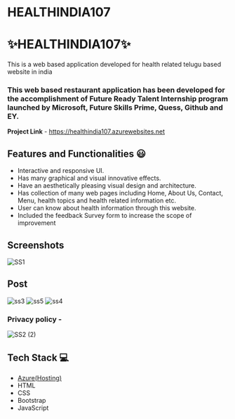 # HEALTHINDIA107
# ✨HEALTHINDIA107✨

This is a web based application developed for health related telugu based website in india

### This web based restaurant application has been developed for the accomplishment of Future Ready Talent Internship program launched by Microsoft, Future Skills Prime, Quess, Github and EY.


**Project Link** - https://healthindia107.azurewebsites.net


## Features and Functionalities 😃

- Interactive and responsive UI.
- Has many graphical and visual innovative effects.
- Have an aesthetically pleasing visual design and architecture.
- Has collection of many web pages including Home, About Us, Contact, Menu, health topics and health related information etc.
- User can know about health information through this website.
- Included the feedback Survey form to increase the scope of improvement 

## Screenshots

 
![SS1](https://user-images.githubusercontent.com/114967183/193729147-19be44dc-b8fc-4498-ac59-51da8d103799.png)



   

## Post



![ss3](https://user-images.githubusercontent.com/114967183/193730395-382e6275-74b6-4f91-8db3-dea22d584753.png)
![ss5](https://user-images.githubusercontent.com/114967183/193730404-a0d637ff-6f16-4feb-b742-8f7dac912e92.png)
![ss4](https://user-images.githubusercontent.com/114967183/193730410-6a20b3fd-c13e-4de0-8ed2-c4c85ca345f6.png)






### Privacy policy -

![SS2 (2)](https://user-images.githubusercontent.com/114967183/193729507-e0e22f6c-e7e7-4ca3-8122-0a01c2d93fdf.png)





## Tech Stack 💻

- [Azure(Hosting)](https://azure.microsoft.com/en-in/features/azure-portal/)
- HTML
- CSS
- Bootstrap
- JavaScript
